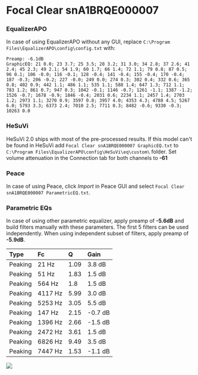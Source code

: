 # Focal Clear snA1BRQE000007

### EqualizerAPO
In case of using EqualizerAPO without any GUI, replace `C:\Program Files\EqualizerAPO\config\config.txt`
with:
```
Preamp: -6.1dB
GraphicEQ: 21 0.0; 23 3.7; 25 3.5; 28 3.2; 31 3.0; 34 2.8; 37 2.6; 41 2.4; 45 2.3; 49 2.1; 54 1.9; 60 1.7; 66 1.4; 72 1.1; 79 0.8; 87 0.5; 96 0.1; 106 -0.0; 116 -0.1; 128 -0.4; 141 -0.4; 155 -0.4; 170 -0.4; 187 -0.3; 206 -0.2; 227 -0.0; 249 0.0; 274 0.3; 302 0.4; 332 0.6; 365 0.8; 402 0.9; 442 1.1; 486 1.1; 535 1.1; 588 1.4; 647 1.3; 712 1.1; 783 1.2; 861 0.7; 947 0.3; 1042 -0.1; 1146 -0.7; 1261 -1.1; 1387 -1.2; 1526 -0.7; 1678 -0.9; 1846 -0.4; 2031 0.6; 2234 1.1; 2457 1.4; 2703 1.2; 2973 1.1; 3270 0.9; 3597 0.8; 3957 4.0; 4353 4.3; 4788 4.5; 5267 6.0; 5793 3.3; 6373 2.4; 7010 2.5; 7711 0.3; 8482 -0.6; 9330 -0.3; 10263 0.0
```

### HeSuVi
HeSuVi 2.0 ships with most of the pre-processed results. If this model can't be found in HeSuVi add
`Focal Clear snA1BRQE000007 GraphicEQ.txt` to `C:\Program Files\EqualizerAPO\config\HeSuVi\eq\custom\` folder.
Set volume attenuation in the Connection tab for both channels to **-61**

### Peace
In case of using Peace, click *Import* in Peace GUI and select `Focal Clear snA1BRQE000007 ParametricEQ.txt`.

### Parametric EQs
In case of using other parametric equalizer, apply preamp of **-5.6dB** and build filters manually
with these parameters. The first 5 filters can be used independently.
When using independent subset of filters, apply preamp of **-5.9dB**.

| Type    | Fc      |    Q | Gain    |
|:--------|:--------|:-----|:--------|
| Peaking | 21 Hz   | 1.09 | 3.8 dB  |
| Peaking | 51 Hz   | 1.83 | 1.5 dB  |
| Peaking | 564 Hz  | 1.8  | 1.5 dB  |
| Peaking | 4117 Hz | 5.99 | 3.0 dB  |
| Peaking | 5253 Hz | 3.05 | 5.5 dB  |
| Peaking | 147 Hz  | 2.15 | -0.7 dB |
| Peaking | 1396 Hz | 2.66 | -1.5 dB |
| Peaking | 2472 Hz | 3.61 | 1.5 dB  |
| Peaking | 6826 Hz | 9.49 | 3.5 dB  |
| Peaking | 7447 Hz | 1.53 | -1.1 dB |

![](https://raw.githubusercontent.com/jaakkopasanen/AutoEq/master/results/innerfidelity/sbaf-serious/Focal%20Clear%20snA1BRQE000007/Focal%20Clear%20snA1BRQE000007.png)